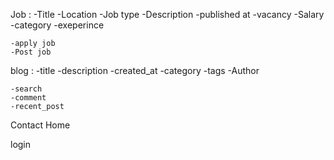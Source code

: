 Job : 
    -Title
    -Location
    -Job type
    -Description
    -published at
    -vacancy
    -Salary
    -category
    -exeperince

    -apply job
    -Post job
    
blog :
    -title
    -description
    -created_at
    -category
    -tags
    -Author

    -search
    -comment
    -recent_post

Contact
Home

login